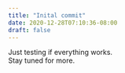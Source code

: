 ```yaml
---
title: "Inital commit"
date: 2020-12-28T07:10:36-08:00
draft: false
---
```


Just testing if everything works.  
Stay tuned for more.